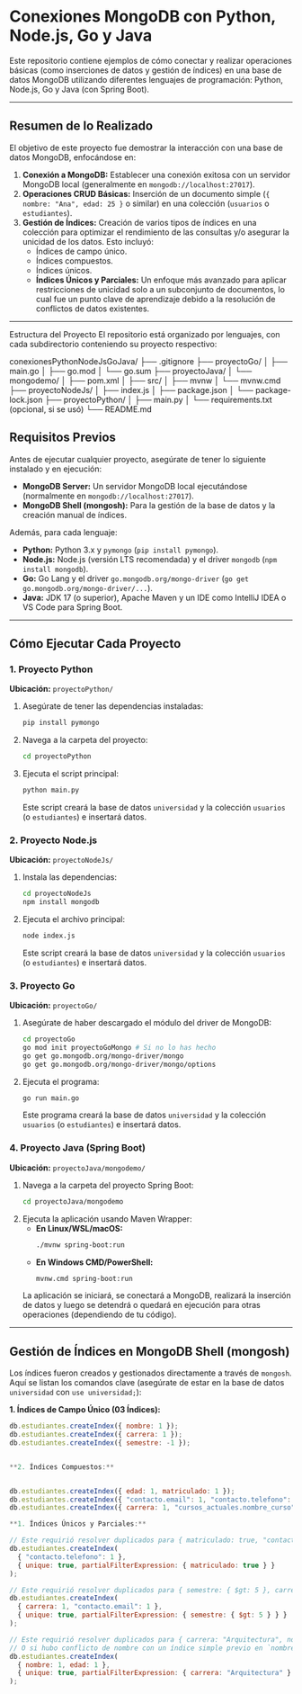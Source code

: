 # Conexiones MongoDB con Python, Node.js, Go y Java

Este repositorio contiene ejemplos de cómo conectar y realizar operaciones básicas (como inserciones de datos y gestión de índices) en una base de datos MongoDB utilizando diferentes lenguajes de programación: Python, Node.js, Go y Java (con Spring Boot).

---

## Resumen de lo Realizado

El objetivo de este proyecto fue demostrar la interacción con una base de datos MongoDB, enfocándose en:

1.  **Conexión a MongoDB:** Establecer una conexión exitosa con un servidor MongoDB local (generalmente en `mongodb://localhost:27017`).
2.  **Operaciones CRUD Básicas:** Inserción de un documento simple (`{ nombre: "Ana", edad: 25 }` o similar) en una colección (`usuarios` o `estudiantes`).
3.  **Gestión de Índices:** Creación de varios tipos de índices en una colección para optimizar el rendimiento de las consultas y/o asegurar la unicidad de los datos. Esto incluyó:
    * Índices de campo único.
    * Índices compuestos.
    * Índices únicos.
    * **Índices Únicos y Parciales:** Un enfoque más avanzado para aplicar restricciones de unicidad solo a un subconjunto de documentos, lo cual fue un punto clave de aprendizaje debido a la resolución de conflictos de datos existentes.

---

Estructura del Proyecto
El repositorio está organizado por lenguajes, con cada subdirectorio conteniendo su proyecto respectivo:

conexionesPythonNodeJsGoJava/
├── .gitignore
├── proyectoGo/
│   ├── main.go
│   ├── go.mod
│   └── go.sum
├── proyectoJava/
│   └── mongodemo/
│       ├── pom.xml
│       ├── src/
│       ├── mvnw
│       └── mvnw.cmd
├── proyectoNodeJs/
│   ├── index.js
│   ├── package.json
│   └── package-lock.json
├── proyectoPython/
│   ├── main.py
│   └── requirements.txt (opcional, si se usó)
└── README.md

## Requisitos Previos

Antes de ejecutar cualquier proyecto, asegúrate de tener lo siguiente instalado y en ejecución:

* **MongoDB Server:** Un servidor MongoDB local ejecutándose (normalmente en `mongodb://localhost:27017`).
* **MongoDB Shell (mongosh):** Para la gestión de la base de datos y la creación manual de índices.

Además, para cada lenguaje:

* **Python:** Python 3.x y `pymongo` (`pip install pymongo`).
* **Node.js:** Node.js (versión LTS recomendada) y el driver `mongodb` (`npm install mongodb`).
* **Go:** Go Lang y el driver `go.mongodb.org/mongo-driver` (`go get go.mongodb.org/mongo-driver/...`).
* **Java:** JDK 17 (o superior), Apache Maven y un IDE como IntelliJ IDEA o VS Code para Spring Boot.

---

## Cómo Ejecutar Cada Proyecto

### 1. Proyecto Python

**Ubicación:** `proyectoPython/`

1.  Asegúrate de tener las dependencias instaladas:
    ```bash
    pip install pymongo
    ```
2.  Navega a la carpeta del proyecto:
    ```bash
    cd proyectoPython
    ```
3.  Ejecuta el script principal:
    ```bash
    python main.py
    ```
    Este script creará la base de datos `universidad` y la colección `usuarios` (o `estudiantes`) e insertará datos.

### 2. Proyecto Node.js

**Ubicación:** `proyectoNodeJs/`

1.  Instala las dependencias:
    ```bash
    cd proyectoNodeJs
    npm install mongodb
    ```
2.  Ejecuta el archivo principal:
    ```bash
    node index.js
    ```
    Este script creará la base de datos `universidad` y la colección `usuarios` (o `estudiantes`) e insertará datos.

### 3. Proyecto Go

**Ubicación:** `proyectoGo/`

1.  Asegúrate de haber descargado el módulo del driver de MongoDB:
    ```bash
    cd proyectoGo
    go mod init proyectoGoMongo # Si no lo has hecho
    go get go.mongodb.org/mongo-driver/mongo
    go get go.mongodb.org/mongo-driver/mongo/options
    ```
2.  Ejecuta el programa:
    ```bash
    go run main.go
    ```
    Este programa creará la base de datos `universidad` y la colección `usuarios` (o `estudiantes`) e insertará datos.

### 4. Proyecto Java (Spring Boot)

**Ubicación:** `proyectoJava/mongodemo/`

1.  Navega a la carpeta del proyecto Spring Boot:
    ```bash
    cd proyectoJava/mongodemo
    ```
2.  Ejecuta la aplicación usando Maven Wrapper:
    * **En Linux/WSL/macOS:**
        ```bash
        ./mvnw spring-boot:run
        ```
    * **En Windows CMD/PowerShell:**
        ```bash
        mvnw.cmd spring-boot:run
        ```
    La aplicación se iniciará, se conectará a MongoDB, realizará la inserción de datos y luego se detendrá o quedará en ejecución para otras operaciones (dependiendo de tu código).

---

## Gestión de Índices en MongoDB Shell (mongosh)

Los índices fueron creados y gestionados directamente a través de `mongosh`. Aquí se listan los comandos clave (asegúrate de estar en la base de datos `universidad` con `use universidad;`):

**1. Índices de Campo Único (03 Índices):**

```javascript
db.estudiantes.createIndex({ nombre: 1 });
db.estudiantes.createIndex({ carrera: 1 });
db.estudiantes.createIndex({ semestre: -1 });


**2. Índices Compuestos:**


db.estudiantes.createIndex({ edad: 1, matriculado: 1 });
db.estudiantes.createIndex({ "contacto.email": 1, "contacto.telefono": 1 });
db.estudiantes.createIndex({ carrera: 1, "cursos_actuales.nombre_curso": 1 });

**1. Índices Únicos y Parciales:**

// Este requirió resolver duplicados para { matriculado: true, "contacto.telefono": "987654321" }
db.estudiantes.createIndex(
  { "contacto.telefono": 1 },
  { unique: true, partialFilterExpression: { matriculado: true } }
);

// Este requirió resolver duplicados para { semestre: { $gt: 5 }, carrera: "..." , "contacto.email": "..." }
db.estudiantes.createIndex(
  { carrera: 1, "contacto.email": 1 },
  { unique: true, partialFilterExpression: { semestre: { $gt: 5 } } }
);

// Este requirió resolver duplicados para { carrera: "Arquitectura", nombre: "...", edad: "..." }
// O si hubo conflicto de nombre con un índice simple previo en `nombre`, se necesitó eliminar el anterior.
db.estudiantes.createIndex(
  { nombre: 1, edad: 1 },
  { unique: true, partialFilterExpression: { carrera: "Arquitectura" } }
);
